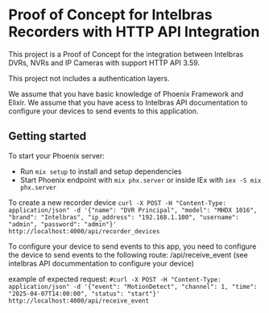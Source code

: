 #  Proof of Concept for Intelbras Recorders with HTTP API Integration

This project is a Proof of Concept for the integration between Intelbras DVRs, NVRs and IP Cameras with support HTTP API 3.59.

This project not includes a authentication layers.

We assume that you have basic knowledge of Phoenix Framework and Elixir.
We assume that you have acess to Intelbras API documentation to configure your devices to send events to this application.

## Getting started

To start your Phoenix server:
  * Run `mix setup` to install and setup dependencies
  * Start Phoenix endpoint with `mix phx.server` or inside IEx with `iex -S mix phx.server`

To create a new recorder device
`curl -X POST -H "Content-Type: application/json" -d '{"name": "DVR Principal", "model": "MHDX 1016", "brand": "Intelbras", "ip_address": "192.168.1.100", "username": "admin", "password": "admin"}' http://localhost:4000/api/recorder_devices`
    
To configure your device to send events to this app, you need to configure the device to send events to the following route: /api/receive_event (see intelbras API docummentation to configure your device)

example of expected request:
`#curl -X POST -H "Content-Type: application/json" -d '{"event": "MotionDetect", "channel": 1, "time": "2025-04-07T14:00:00", "status": "start"}' http://localhost:4000/api/receive_event`
